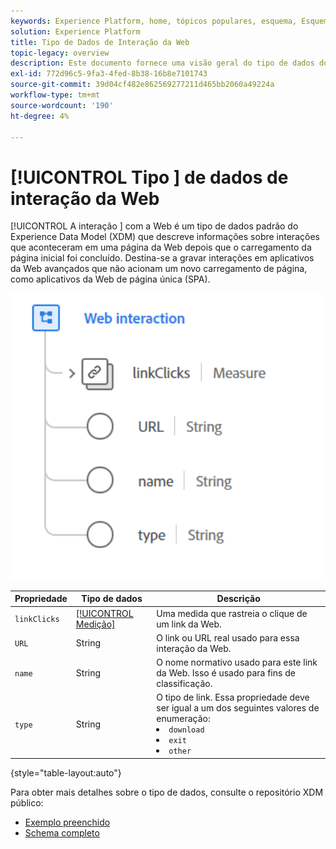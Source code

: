 ```yaml
---
keywords: Experience Platform, home, tópicos populares, esquema, Esquema, XDM, campos, esquemas, esquemas, interação da Web, tipo de dados, tipo de dados, tipo de dados;
solution: Experience Platform
title: Tipo de Dados de Interação da Web
topic-legacy: overview
description: Este documento fornece uma visão geral do tipo de dados do Experience Data Model (XDM) de interação da Web.
exl-id: 772d96c5-9fa3-4fed-8b38-16b8e7101743
source-git-commit: 39d04cf482e862569277211d465bb2060a49224a
workflow-type: tm+mt
source-wordcount: '190'
ht-degree: 4%

---
```


# [!UICONTROL Tipo ] de dados de interação da Web

[!UICONTROL A interação ] com a Web é um tipo de dados padrão do Experience Data Model (XDM) que descreve informações sobre interações que aconteceram em uma página da Web depois que o carregamento da página inicial foi concluído. Destina-se a gravar interações em aplicativos da Web avançados que não acionam um novo carregamento de página, como aplicativos da Web de página única (SPA).

<img src="../images/data-types/web-interaction.PNG" width="500" /><br />

| Propriedade | Tipo de dados | Descrição |
| --- | --- | --- |
| `linkClicks` | [[!UICONTROL Medição]](./measure.md) | Uma medida que rastreia o clique de um link da Web. |
| `URL` | String | O link ou URL real usado para essa interação da Web. |
| `name` | String | O nome normativo usado para este link da Web. Isso é usado para fins de classificação. |
| `type` | String | O tipo de link. Essa propriedade deve ser igual a um dos seguintes valores de enumeração: <li> `download` </li> <li> `exit` </li> <li> `other` </li> |

{style=&quot;table-layout:auto&quot;}

Para obter mais detalhes sobre o tipo de dados, consulte o repositório XDM público:

* [Exemplo preenchido](https://github.com/adobe/xdm/blob/master/components/datatypes/web/webinteraction.example.1.json)
* [Schema completo](https://github.com/adobe/xdm/blob/master/components/datatypes/web/webinteraction.schema.json)
